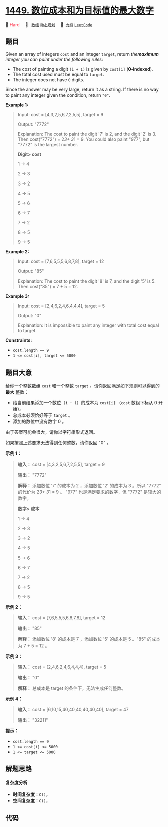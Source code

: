 # [1449. 数位成本和为目标值的最大数字](https://2xiao.github.io/leetcode-js/problem/1449.html)

🔴 <font color=#ff334b>Hard</font>&emsp; 🔖&ensp; [`数组`](/tag/array.md) [`动态规划`](/tag/dynamic-programming.md)&emsp; 🔗&ensp;[`力扣`](https://leetcode.cn/problems/form-largest-integer-with-digits-that-add-up-to-target) [`LeetCode`](https://leetcode.com/problems/form-largest-integer-with-digits-that-add-up-to-target)

## 题目

Given an array of integers `cost` and an integer `target`, return
_the**maximum** integer you can paint under the following rules_:

  * The cost of painting a digit `(i + 1)` is given by `cost[i]` (**0-indexed**).
  * The total cost used must be equal to `target`.
  * The integer does not have `0` digits.

Since the answer may be very large, return it as a string. If there is no way
to paint any integer given the condition, return `"0"`.



**Example 1:**

> Input: cost = [4,3,2,5,6,7,2,5,5], target = 9
> 
> Output: "7772"
> 
> Explanation: The cost to paint the digit '7' is 2, and the digit '2' is 3. Then cost("7772") = 2*3+ 3*1 = 9. You could also paint "977", but "7772" is the largest number.
> 
> **Digit> 
> cost**
> 
>   1  ->   4
> 
>   2  ->   3
> 
>   3  ->   2
> 
>   4  ->   5
> 
>   5  ->   6
> 
>   6  ->   7
> 
>   7  ->   2
> 
>   8  ->   5
> 
>   9  ->   5

**Example 2:**

> Input: cost = [7,6,5,5,5,6,8,7,8], target = 12
> 
> Output: "85"
> 
> Explanation: The cost to paint the digit '8' is 7, and the digit '5' is 5. Then cost("85") = 7 + 5 = 12.

**Example 3:**

> Input: cost = [2,4,6,2,4,6,4,4,4], target = 5
> 
> Output: "0"
> 
> Explanation: It is impossible to paint any integer with total cost equal to target.

**Constraints:**

  * `cost.length == 9`
  * `1 <= cost[i], target <= 5000`


## 题目大意

给你一个整数数组 `cost` 和一个整数 `target` 。请你返回满足如下规则可以得到的 **最大** 整数：

  * 给当前结果添加一个数位（`i + 1`）的成本为 `cost[i]` （`cost` 数组下标从 0 开始）。
  * 总成本必须恰好等于 `target` 。
  * 添加的数位中没有数字 0 。

由于答案可能会很大，请你以字符串形式返回。

如果按照上述要求无法得到任何整数，请你返回 "0" 。

**示例 1：**

> 
> 
> 
> 
> 
> **输入：** cost = [4,3,2,5,6,7,2,5,5], target = 9
> 
> **输出：** "7772"
> 
> **解释：** 添加数位 '7' 的成本为 2 ，添加数位 '2' 的成本为 3 。所以 "7772" 的代价为 2*3+ 3*1 = 9 。 "977" 也是满足要求的数字，但 "7772" 是较大的数字。
> 
> **数字> 
>  成本**
> 
>   1  ->   4
> 
>   2  ->   3
> 
>   3  ->   2
> 
>   4  ->   5
> 
>   5  ->   6
> 
>   6  ->   7
> 
>   7  ->   2
> 
>   8  ->   5
> 
>   9  ->   5
> 
> 

**示例 2：**

> 
> 
> 
> 
> 
> **输入：** cost = [7,6,5,5,5,6,8,7,8], target = 12
> 
> **输出：** "85"
> 
> **解释：** 添加数位 '8' 的成本是 7 ，添加数位 '5' 的成本是 5 。"85" 的成本为 7 + 5 = 12 。
> 
> 

**示例 3：**

> 
> 
> 
> 
> 
> **输入：** cost = [2,4,6,2,4,6,4,4,4], target = 5
> 
> **输出：** "0"
> 
> **解释：** 总成本是 target 的条件下，无法生成任何整数。
> 
> 

**示例 4：**

> 
> 
> 
> 
> 
> **输入：** cost = [6,10,15,40,40,40,40,40,40], target = 47
> 
> **输出：** "32211"
> 
> 

**提示：**

  * `cost.length == 9`
  * `1 <= cost[i] <= 5000`
  * `1 <= target <= 5000`


## 解题思路

#### 复杂度分析

- **时间复杂度**：`O()`，
- **空间复杂度**：`O()`，

## 代码

```javascript

```